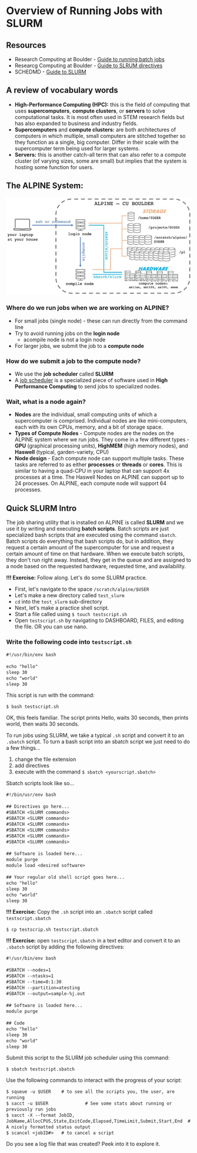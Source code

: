 # Overview of Running Jobs with SLURM 

## Resources

- Research Computing at Boulder - [Guide to running batch jobs](https://curc.readthedocs.io/en/latest/running-jobs/batch-jobs.html)
- Researcg Computing at Boulder - [Guide to SLRUM directives](https://curc.readthedocs.io/en/latest/running-jobs/job-resources.html)
- SCHEDMD - [Guide to SLURM](https://slurm.schedmd.com/reservations.html#:~:text=Reservation%20Use&text=This%20name%20is%20automatically%20generated,completely%20within%20the%20named%20reservation.)

## A review of vocabulary words

- **High-Performance Computing (HPC):** this is the field of computing that uses **supercomputers**, **compute clusters**, or **servers** to solve computational tasks. It is most often used in STEM research fields but has also expanded to business and industry fields.
- **Supercomputers** and **compute clusters:** are both architectures of computers in which multiple, small computers are stitched together so they function as a single, big computer. Differ in their scale with the supercomputer term being used for larger systems.
- **Servers:** this is another catch-all term that can also refer to a compute cluster (of varying sizes, some are small) but implies that the system is hosting some function for users.

## The ALPINE System: 

<p align="center">
<img width="700" alt="alpine map" src="https://github.com/jesshill/CSU-2025FA-DSCI-512-001_RNA-Sequencing_Data_Analysis/blob/main/Images/alpine_map.jpg">
</p>

### Where do we run jobs when we are working on ALPINE?

- For small jobs (single node) - these can run directly from the command line
- Try to avoid running jobs on the **login node**
  - acompile node is not a login node
- For larger jobs, we submit the job to a **compute node**

### How do we submit a job to the compute node?

- We use the **job scheduler** called **SLURM**
- A [job scheduler](https://en.wikipedia.org/wiki/Job_scheduler) is a specialized piece of software used in **High Performance Computing** to send jobs to specialized nodes. 

### Wait, what is a node again?

- **Nodes** are the individual, small computing units of which a supercomputer is comprised. Individual nodes are like mini-computers, each with its own CPUs, memory, and a bit of storage space.
- **Types of Compute Nodes** - Compute nodes are the nodes on the ALPINE system where we run jobs. They come in a few different types - **GPU** (graphical processing units), **HighMEM** (high memory nodes), and **Haswell** (typical, garden-variety, CPU)
- **Node design** - Each compute node can support multiple tasks. These tasks are referred to as either **processes** or **threads** or **cores**. This is similar to having a quad-CPU in your laptop that can support 4x processes at a time. The Haswell Nodes on ALPINE can support up to 24 processes. On ALPINE, each compute node will support 64 processes.

## Quick SLURM Intro 

The job sharing utility that is installed on ALPINE is called **SLURM** and we use it by writing and executing **batch scripts**. Batch scripts are just specialized bash scripts that are executed using the command `sbatch`. Batch scripts do everything that bash scripts do, but in addition, they request a certain amount of the supercomputer for use and request a certain amount of time on that hardware. When we execute batch scripts, they don't run right away. Instead, they get in the queue and are assigned to a node based on the requested hardware, requested time, and availability.

**!!! Exercise:** Follow along. Let's do some SLURM practice.

- First, let's navigate to the space `/scratch/alpine/$USER`
- Let's make a new directory called `test_slurm`
- `cd` into the `test_slurm` sub-directory
- Next, let's make a practice shell script.
- Start a file called using `$ touch testscript.sh`
- Open `testscript.sh` by navigating to DASHBOARD, FILES, and editing the file. OR you can use nano.

### Write the following code into `testscript.sh`

```
#!/usr/bin/env bash
 
echo "hello"
sleep 30
echo "world"
sleep 30
```

This script is run with the command:

```
$ bash testscript.sh
```

OK, this feels familiar. The script prints Hello, waits 30 seconds, then prints world, then waits 30 seconds.

To run jobs using SLURM, we take a typical `.sh` script and convert it to an `.sbatch` script. To turn a bash script into an sbatch script we just need to do a few things...

1. change the file extension
2. add directives
3. execute with the command `$ sbatch <yourscript.sbatch>`

Sbatch scripts look like so...

```
#!/bin/usr/env bash
 
## Directives go here...
#SBATCH <SLURM commands>
#SBATCH <SLURM commands>
#SBATCH <SLURM commands>
#SBATCH <SLURM commands>
#SBATCH <SLURM commands>
#SBATCH <SLURM commands>
 
## Software is loaded here...
module purge
module load <desired software>
 
## Your regular old shell script goes here...
echo "hello"
sleep 30
echo "world"
sleep 30
```

**!!! Exercise:** Copy the `.sh` script into an `.sbatch` script called `testscript.sbatch`

```
$ cp testscrip.sh testscript.sbatch
```

**!!! Exercise:** open `testscript.sbatch` in a text editor and convert it to an `.sbatch` script by adding the following directives:

```
#!/usr/bin/env bash
 
#SBATCH --nodes=1
#SBATCH --ntasks=1
#SBATCH --time=0:1:30
#SBATCH --partition=atesting
#SBATCH --output=sample-%j.out
 
## Software is loaded here...
module purge
 
## Code
echo "hello"
sleep 30
echo "world"
sleep 30
```

Submit this script to the SLURM job scheduler using this command:

```
$ sbatch testscript.sbatch
```

Use the following commands to interact with the progress of your script:

```
$ squeue -u $USER    # to see all the scripts you, the user, are running
$ sacct -u $USER              # See some stats about running or previously run jobs
$ sacct -X --format JobID, JobName,AllocCPUS,State,ExitCode,Elapsed,TimeLimit,Submit,Start,End  # A nicely formatted status output
$ scancel <jobID#>   # to cancel a script
```

Do you see a log file that was created? Peek into it to explore it.
